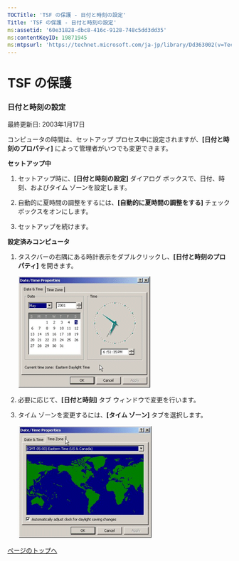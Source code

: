 ```yaml
---
TOCTitle: 'TSF の保護 ‐ 日付と時刻の設定'
Title: 'TSF の保護 ‐ 日付と時刻の設定'
ms:assetid: '60e31828-dbc8-416c-9128-748c5dd3dd35'
ms:contentKeyID: 19871945
ms:mtpsurl: 'https://technet.microsoft.com/ja-jp/library/Dd363002(v=TechNet.10)'
---
```


TSF の保護
==========

### 日付と時刻の設定

最終更新日: 2003年1月17日

コンピュータの時間は、セットアップ プロセス中に設定されますが、**\[日付と時刻のプロパティ\]** によって管理者がいつでも変更できます。

**セットアップ中**

1.  セットアップ時に、**\[日付と時刻の設定\]** ダイアログ ボックスで、日付、時刻、およびタイム ゾーンを設定します。

2.  自動的に夏時間の調整をするには、**\[自動的に夏時間の調整をする\]** チェック ボックスをオンにします。

3.  セットアップを続けます。

**設定済みコンピュータ**

1.  タスクバーの右隅にある時計表示をダブルクリックし、**\[日付と時刻のプロパティ\]** を開きます。

    ![](images/Dd363002.w2kab202(ja-jp,TechNet.10).gif)

2.  必要に応じて、**\[日付と時刻\]** タブ ウィンドウで変更を行います。

3.  タイム ゾーンを変更するには、**\[タイム ゾーン\]** タブを選択します。

    ![](images/Dd363002.w2kab203(ja-jp,TechNet.10).gif)

[](#mainsection)[ページのトップへ](#mainsection)
